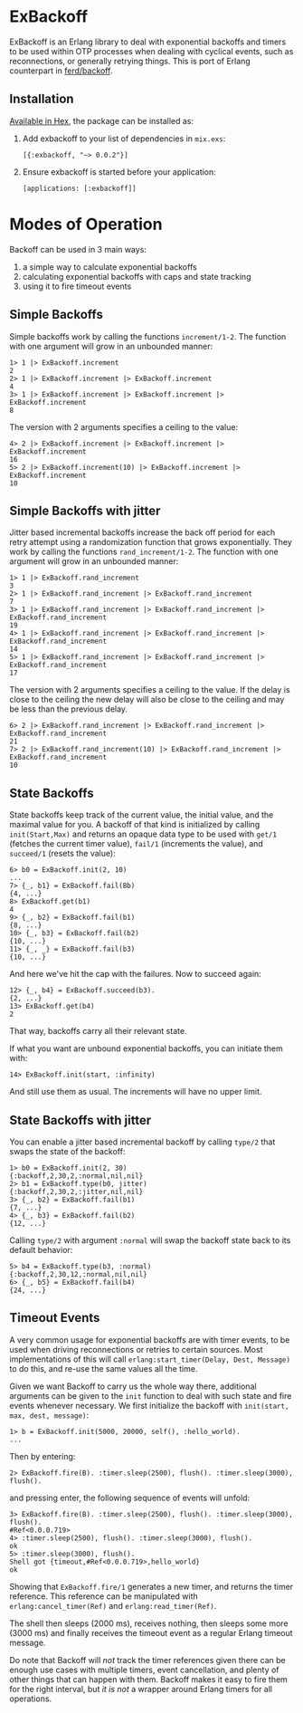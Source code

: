 # ExBackoff

ExBackoff is an Erlang library to deal with exponential backoffs and timers to
be used within OTP processes when dealing with cyclical events, such as
reconnections, or generally retrying things. This is port of Erlang counterpart
in [ferd/backoff](https://github.com/ferd/backoff).

## Installation

[Available in Hex](https://hex.pm/packages/exbackoff), the package can be installed as:

  1. Add exbackoff to your list of dependencies in `mix.exs`:
        ```
        [{:exbackoff, "~> 0.0.2"}]
        ```

  2. Ensure exbackoff is started before your application:
        ```
        [applications: [:exbackoff]]
        ```


# Modes of Operation

Backoff can be used in 3 main ways:

1. a simple way to calculate exponential backoffs
2. calculating exponential backoffs with caps and state tracking
3. using it to fire timeout events

## Simple Backoffs

Simple backoffs work by calling the functions `increment/1-2`. The function
with one argument will grow in an unbounded manner:

    1> 1 |> ExBackoff.increment
    2
    2> 1 |> ExBackoff.increment |> ExBackoff.increment
    4
    3> 1 |> ExBackoff.increment |> ExBackoff.increment |> ExBackoff.increment
    8

The version with 2 arguments specifies a ceiling to the value:

    4> 2 |> ExBackoff.increment |> ExBackoff.increment |> ExBackoff.increment
    16
    5> 2 |> ExBackoff.increment(10) |> ExBackoff.increment |> ExBackoff.increment
    10

## Simple Backoffs with jitter

Jitter based incremental backoffs increase the back off period for each retry attempt using a randomization function that grows exponentially. They work by calling the functions `rand_increment/1-2`. The function with one argument will grow in an unbounded manner:

    1> 1 |> ExBackoff.rand_increment
    3
    2> 1 |> ExBackoff.rand_increment |> ExBackoff.rand_increment
    7
    3> 1 |> ExBackoff.rand_increment |> ExBackoff.rand_increment |> ExBackoff.rand_increment
    19
    4> 1 |> ExBackoff.rand_increment |> ExBackoff.rand_increment |> ExBackoff.rand_increment
    14
    5> 1 |> ExBackoff.rand_increment |> ExBackoff.rand_increment |> ExBackoff.rand_increment
    17

The version with 2 arguments specifies a ceiling to the value. If the
delay is close to the ceiling the new delay will also be close to the
ceiling and may be less than the previous delay.

    6> 2 |> ExBackoff.rand_increment |> ExBackoff.rand_increment |> ExBackoff.rand_increment
    21
    7> 2 |> ExBackoff.rand_increment(10) |> ExBackoff.rand_increment |> ExBackoff.rand_increment
    10

## State Backoffs

State backoffs keep track of the current value, the initial value, and the
maximal value for you. A backoff of that kind is initialized by calling
`init(Start,Max)` and returns an opaque data type to be used with `get/1`
(fetches the current timer value), `fail/1` (increments the value), and
`succeed/1` (resets the value):

    6> b0 = ExBackoff.init(2, 10)
    ...
    7> {_, b1} = ExBackoff.fail(Bb)
    {4, ...}
    8> ExBackoff.get(b1)
    4
    9> {_, b2} = ExBackoff.fail(b1)
    {8, ...}
    10> {_, b3} = ExBackoff.fail(b2)
    {10, ...}
    11> {_, _} = ExBackoff.fail(b3)
    {10, ...}

And here we've hit the cap with the failures. Now to succeed again:

    12> {_, b4} = ExBackoff.succeed(b3).
    {2, ...}
    13> ExBackoff.get(b4)
    2

That way, backoffs carry all their relevant state.

If what you want are unbound exponential backoffs, you can initiate them with:

    14> ExBackoff.init(start, :infinity)

And still use them as usual. The increments will have no upper limit.

## State Backoffs with jitter

You can enable a jitter based incremental backoff by calling `type/2`
that swaps the state of the backoff:

    1> b0 = ExBackoff.init(2, 30)
    {:backoff,2,30,2,:normal,nil,nil}
    2> b1 = ExBackoff.type(b0, jitter)
    {:backoff,2,30,2,:jitter,nil,nil}
    3> {_, b2} = ExBackoff.fail(b1)
    {7, ...}
    4> {_, b3} = ExBackoff.fail(b2)
    {12, ...}

Calling `type/2` with argument `:normal` will swap the backoff state back
to its default behavior:

    5> b4 = ExBackoff.type(b3, :normal)
    {:backoff,2,30,12,:normal,nil,nil}
    6> {_, b5} = ExBackoff.fail(b4)
    {24, ...}

## Timeout Events

A very common usage for exponential backoffs are with timer events, to be used
when driving reconnections or retries to certain sources. Most implementations
of this will call `erlang:start_timer(Delay, Dest, Message)` to do this, and
re-use the same values all the time.

Given we want Backoff to carry us the whole way there, additional arguments can
be given to the `init` function to deal with such state and fire events
whenever necessary. We first initialize the backoff with `init(start, max,
dest, message)`:

    1> b = ExBackoff.init(5000, 20000, self(), :hello_world).
    ...

Then by entering:

    2> ExBackoff.fire(B). :timer.sleep(2500), flush(). :timer.sleep(3000), flush().

and pressing enter, the following sequence of events will unfold:

    3> ExBackoff.fire(B). :timer.sleep(2500), flush(). :timer.sleep(3000), flush().
    #Ref<0.0.0.719>
    4> :timer.sleep(2500), flush(). :timer.sleep(3000), flush().
    ok
    5> :timer.sleep(3000), flush().
    Shell got {timeout,#Ref<0.0.0.719>,hello_world}
    ok

Showing that `ExBackoff.fire/1` generates a new timer, and returns the timer
reference. This reference can be manipulated with `erlang:cancel_timer(Ref)`
and `erlang:read_timer(Ref)`.

The shell then sleeps (2000 ms), receives nothing, then sleeps some more (3000
ms) and finally receives the timeout event as a regular Erlang timeout message.

Do note that Backoff will *not* track the timer references given there can be
enough use cases with multiple timers, event cancellation, and plenty of other
things that can happen with them. Backoff makes it easy to fire them for
the right interval, but *it is not* a wrapper around Erlang timers for all
operations.
